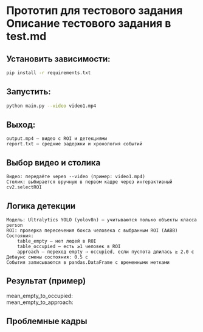 # Прототип для тестового задания Описание тестового задания в test.md

## Установить зависимости:

```bash
pip install -r requirements.txt
```
## Запустить:

```bash
python main.py --video video1.mp4
```
## Выход:

    output.mp4 — видео с ROI и детекциями
    report.txt — средние задержки и хронология событий

## Выбор видео и столика
    Видео: передаёте через --video (пример: video1.mp4)
    Столик: выбирается вручную в первом кадре через интерактивный cv2.selectROI

## Логика детекции

    Модель: Ultralytics YOLO (yolov8n) — учитываются только объекты класса person
    ROI: проверка пересечения бокса человека с выбранным ROI (AABB)
    Состояния:
        table_empty — нет людей в ROI
        table_occupied — есть ≥1 человек в ROI
        approach — переход empty → occupied, если пустота длилась ≥ 2.0 с
    Дебаунс смены состояния: 0.5 с
    События записываются в pandas.DataFrame с временными метками

## Результат (пример)
mean_empty_to_occupied:  
mean_empty_to_approach:  

## Проблемные кадры
